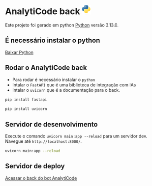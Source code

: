 # AnalytiCode back <img src="/images/Python-logo-notext.svg.png" alt="Python" width="30" height="30">

Este projeto foi gerado em python [Python](https://docs.python.org/pt-br/3/) versão 3.13.0.

## É necessário instalar o python

[Baixar Python](https://www.python.org/downloads/)

## Rodar o AnalytiCode back

* Para rodar é necessário instalar o `python` 
* Intalar o `FastAPI` que é uma biblioteca de integração com IAs 
* Intalar o `uvicorn` que é a documentação para o back.

``` bash
pip install fastapi
```

``` bash
pip install uvicorn
```

## Servidor de desenvolvimento

Execute o comando `uvicorn main:app --reload` para um servidor dev. Navegue até `http://localhost:8000/`.

``` bash
uvicorn main:app --reload
```

## Servidor de deploy

[Acessar o back do bot AnalytiCode](https://bot-ia-back.onrender.com/)
